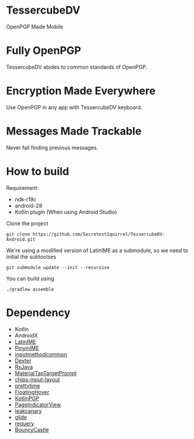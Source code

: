 # TessercubeDV
OpenPGP Made Mobile

# Fully OpenPGP
TessercubeDV abides to common standards of OpenPGP.

# Encryption Made Everywhere
Use OpenPGP in any app with TessercubeDV keyboard.

# Messages Made Trackable
Never fail finding previous messages.

# How to build
Requirement:
 - ndk-r19c
 - android-28
 - Kotlin plugin (When using Android Studio)

Clone the project
```
git clone https://github.com/SecretestSquirrel/TessercubeDV-Android.git
```
We're using a modified version of LatinIME as a submodule, so we need to initial the subtoolses
```
git submodule update --init --recursive
```  
You can build using
```
./gradlew assemble
```

# Dependency
- Kotlin
- AndroidX
- [LatinIME](https://android.googlesource.com/platform/packages/inputmethods/LatinIME/)
- [PinyinIME](https://android.googlesource.com/platform/packages/inputmethods/PinyinIME/)
- [inputmethodcommon](https://android.googlesource.com/platform/frameworks/opt/inputmethodcommon/)
- [Dexter](https://github.com/Karumi/Dexter)
- [RxJava](https://github.com/ReactiveX/RxJava)
- [MaterialTapTargetPrompt](https://github.com/sjwall/MaterialTapTargetPrompt)
- [chips-input-layout](https://github.com/tylersuehr7/chips-input-layout)
- [prettytime](https://github.com/ocpsoft/prettytime)
- [FloatingHover](https://github.com/Tlaster/FloatingHover)
- [KotlinPGP](https://github.com/Tlaster/KotlinPGP)
- [PageIndicatorView](https://github.com/romandanylyk/PageIndicatorView)
- [leakcanary](https://github.com/square/leakcanary)
- [glide](https://github.com/bumptech/glide)
- [requery](https://github.com/requery/requery)
- [BouncyCastle](https://github.com/bcgit/bc-java)
